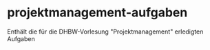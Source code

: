 # projektmanagement-aufgaben
Enthält die für die DHBW-Vorlesung "Projektmanagement" erledigten Aufgaben
